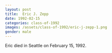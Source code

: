 ```yaml
---
layout: post
title:  Eric J. Zepp
date: 1992-02-15
categories: class-of-1992
images: /assets/class-of-1992/eric-j-zepp-1.png
gender: male
---
```

Eric died in Seattle on February 15, 1992.
